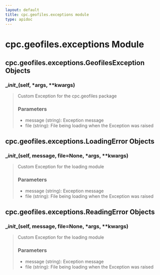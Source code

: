 ```yaml
---
layout: default
title: cpc.geofiles.exceptions module
type: apidoc
---
```

        
# cpc.geofiles.exceptions Module


## cpc.geofiles.exceptions.GeofilesException Objects



### <span class="function">\__init__(self, *args, **kwargs)</span> 

> Custom Exception for the cpc.geofiles package
> 
> ### Parameters
> 
> - message (string): Exception message
> - file (string): File being loading when the Exception was raised



## cpc.geofiles.exceptions.LoadingError Objects



### <span class="function">\__init__(self, message, file=None, *args, **kwargs)</span> 

> Custom Exception for the loading module
> 
> ### Parameters
> 
> - message (string): Exception message
> - file (string): File being loading when the Exception was raised



## cpc.geofiles.exceptions.ReadingError Objects



### <span class="function">\__init__(self, message, file=None, *args, **kwargs)</span> 

> Custom Exception for the loading module
> 
> ### Parameters
> 
> - message (string): Exception message
> - file (string): File being loading when the Exception was raised


